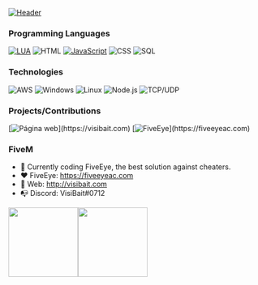 [![Header](https://raw.githubusercontent.com/visibait/visibait/master/videoreadme.gif)](https://www.visibait.com/)

### Programming Languages

[![LUA](https://img.shields.io/badge/-Lua-000?&logo=lua&logoColor=2C2D72)](https://github.com/visibait?tab=repositories&q=&type=&language=lua)
![HTML](https://img.shields.io/badge/-HTML-000?&logo=html5)
[![JavaScript](https://img.shields.io/badge/-JavaScript-000?&logo=JavaScript&logoColor=ddc508)](https://github.com/visibait?tab=repositories&q=&type=&language=javascript)
![CSS](https://img.shields.io/badge/-CSS-000?&logo=css3&logoColor=007ACC)
![SQL](https://img.shields.io/badge/-SQL-000?&logo=MySQL&logoColor=4479A1)

### Technologies

![AWS](https://img.shields.io/badge/-AWS-000?&logo=Amazon-AWS&logoColor=FF9900)
![Windows](https://img.shields.io/badge/-Windows-000?&logo=windows&logoColor=0052CC)
![Linux](https://img.shields.io/badge/-Linux-000?&logo=Linux&logoColor=FCC624)
![Node.js](https://img.shields.io/badge/-Node.js-000?&logo=node.js)
![TCP/UDP](https://img.shields.io/badge/-TCP%2FIP-000?&logo=Cisco)

### Projects/Contributions 

[![Página web](https://img.shields.io/badge/-🧬%20Página%20Web-000?)](https://visibait.com)
[![FiveEye](https://img.shields.io/badge/-❤️%20FiveEye%20AC-000?)](https://fiveeyeac.com)

### FiveM

- :telescope: Currently coding FiveEye, the best solution against cheaters.
- ❤️ FiveEye: https://fiveeyeac.com
- 🤩 Web: http://visibait.com
- 📭 Discord: VisiBait#0712

<a href="https://www.visibait.com/"><img height="137px" src="https://github-readme-stats.vercel.app/api?username=visibait&show_icons=true&theme=dark" /><!-- wi*quL3fcV --><img height="137px" src="https://github-readme-stats.vercel.app/api/top-langs/?username=visibait&layout=compact&show_icons=true&theme=dark" /></a>
